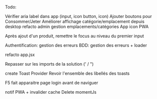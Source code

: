 Todo:

Vérifier aria label dans app (input, icon button, icon)
Ajouter boutons pour Consommer/Jeter
Améliorer affichage catégorie/emplacement depuis desktop
refacto admin gestion emplacements/catégories
App icon PWA

Après ajout d'un produit, remettre le focus au niveau du premier input

Authentification: gestion des erreurs
BDD: gestion des erreurs + loader

refacto app.jsx

Repasser sur les imports de la solution (' / ")

create Toast Provider
Revoir l'ensemble des libellés des toasts

F5 fait apparaitre page login avant de naviguer

notif PWA + invalider cache
Delete momentJs
